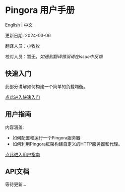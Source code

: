 # Pingora 用户手册

[English](../README.md) | [中文](./README.md)

更新日期: 2024-03-06

翻译人员：小牧牧

校对人员：暂无，_如遇到翻译错误请在issue中反馈_

## 快速入门
此部分讲解如何构建一个简单的负载均衡。

[点此进入快速入门](quick_start.md)

## 用户指南
内容涵盖:
- 如何配置和运行一个Pingora服务器
- 如何利用Pingora框架构建自定义的HTTP服务器和代理。

[点此进入用户指南](user_guide/index.md)

## API文档
等待更新...

